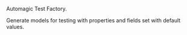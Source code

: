 Automagic Test Factory.

Generate models for testing with properties and fields set with default values.

```csharp

```